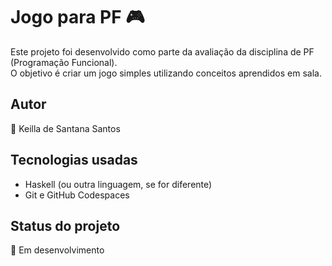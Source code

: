 # Jogo para PF 🎮

Este projeto foi desenvolvido como parte da avaliação da disciplina de PF (Programação Funcional).  
O objetivo é criar um jogo simples utilizando conceitos aprendidos em sala.

## Autor
👤 Keilla de Santana Santos

## Tecnologias usadas
- Haskell (ou outra linguagem, se for diferente)
- Git e GitHub Codespaces

## Status do projeto
🚀 Em desenvolvimento
